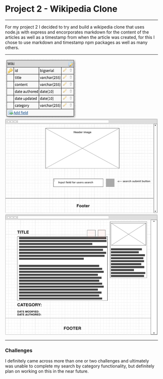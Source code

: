 # Project 2 - Wikipedia Clone
---

For my project 2 I decided to try and build a wikipedia clone that uses node.js with express and encorporates markdown for the content of the articles as well as a timestamp from when the article was created, for this I chose to use markdown and timestamp npm packages as well as many others. 

---
![Wireframe1](public/ERD.png)
![Wireframe2](public/Index.png)
![Wireframe3](public/show-page.png)

---

### Challenges

I definitely came across more than one or two challenges and ultimately was unable to complete my search by category functionality, but definitely plan on working on this in the near future.
